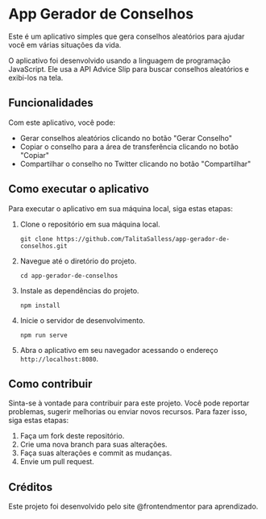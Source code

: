 # App Gerador de Conselhos

Este é um aplicativo simples que gera conselhos aleatórios para ajudar você em várias situações da vida.

O aplicativo foi desenvolvido usando a linguagem de programação JavaScript. Ele usa a API Advice Slip para buscar conselhos aleatórios e exibi-los na tela.

## Funcionalidades

Com este aplicativo, você pode:

- Gerar conselhos aleatórios clicando no botão "Gerar Conselho"
- Copiar o conselho para a área de transferência clicando no botão "Copiar"
- Compartilhar o conselho no Twitter clicando no botão "Compartilhar"

## Como executar o aplicativo

Para executar o aplicativo em sua máquina local, siga estas etapas:

1. Clone o repositório em sua máquina local.
    ```
    git clone https://github.com/TalitaSalless/app-gerador-de-conselhos.git
    ```

2. Navegue até o diretório do projeto.
    ```
    cd app-gerador-de-conselhos
    ```

3. Instale as dependências do projeto.
    ```
    npm install
    ```

4. Inicie o servidor de desenvolvimento.
    ```
    npm run serve
    ```

5. Abra o aplicativo em seu navegador acessando o endereço `http://localhost:8080`.

## Como contribuir

Sinta-se à vontade para contribuir para este projeto. Você pode reportar problemas, sugerir melhorias ou enviar novos recursos. Para fazer isso, siga estas etapas:

1. Faça um fork deste repositório.
2. Crie uma nova branch para suas alterações.
3. Faça suas alterações e commit as mudanças.
4. Envie um pull request.

## Créditos
Este projeto foi desenvolvido pelo site @frontendmentor para aprendizado. 
